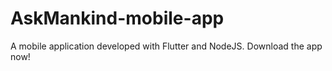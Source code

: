 # AskMankind-mobile-app
A mobile application developed with Flutter and NodeJS. Download the app now!
